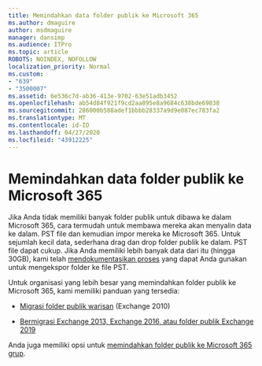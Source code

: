```yaml
---
title: Memindahkan data folder publik ke Microsoft 365
ms.author: dmaguire
author: msdmaguire
manager: dansimp
ms.audience: ITPro
ms.topic: article
ROBOTS: NOINDEX, NOFOLLOW
localization_priority: Normal
ms.custom:
- "639"
- "3500007"
ms.assetid: 6e536c7d-ab36-413e-9702-63e51adb3452
ms.openlocfilehash: ab54d84f921f9cd2aa895e8a9684c638bde69838
ms.sourcegitcommit: 286000b588adef1bbbb28337a9d9e087ec783fa2
ms.translationtype: MT
ms.contentlocale: id-ID
ms.lasthandoff: 04/27/2020
ms.locfileid: "43912225"
---
```

# <a name="migrate-public-folder-data-to-microsoft-365"></a>Memindahkan data folder publik ke Microsoft 365

Jika Anda tidak memiliki banyak folder publik untuk dibawa ke dalam Microsoft 365, cara termudah untuk membawa mereka akan menyalin data ke dalam. PST file dan kemudian impor mereka ke Microsoft 365. Untuk sejumlah kecil data, sederhana drag dan drop folder publik ke dalam. PST file dapat cukup. Jika Anda memiliki lebih banyak data dari itu (hingga 30GB), kami telah [mendokumentasikan proses](https://technet.microsoft.com/library/dn874017%28v=exchg.150%29.aspx) yang dapat Anda gunakan untuk mengekspor folder ke file PST.
  
Untuk organisasi yang lebih besar yang memindahkan folder publik ke Microsoft 365, kami memiliki panduan yang tersedia:
  
- [Migrasi folder publik warisan](https://docs.microsoft.com/exchange/collaboration-exo/public-folders/batch-migration-of-legacy-public-folders) (Exchange 2010)

- [Bermigrasi Exchange 2013, Exchange 2016, atau folder publik Exchange 2019](https://docs.microsoft.com/Exchange/collaboration/public-folders/migrate-to-exchange-online)

Anda juga memiliki opsi untuk [memindahkan folder publik ke Microsoft 365 grup](https://docs.microsoft.com/Exchange/collaboration/public-folders/migrate-to-office-365-groups).
  